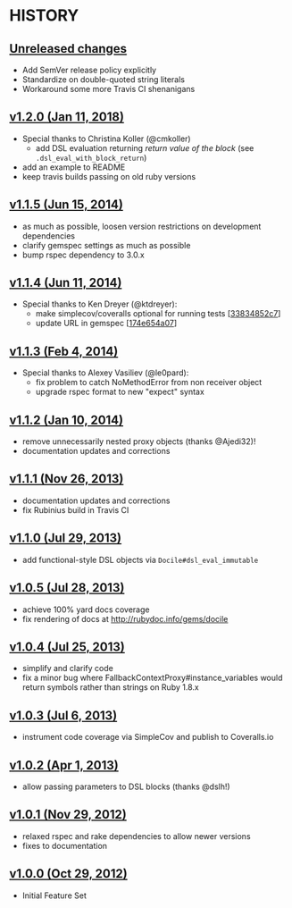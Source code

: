 # HISTORY

## [Unreleased changes](http://github.com/ms-ati/docile/compare/v1.2.0...master)

  - Add SemVer release policy explicitly
  - Standardize on double-quoted string literals
  - Workaround some more Travis CI shenanigans

## [v1.2.0 (Jan 11, 2018)](http://github.com/ms-ati/docile/compare/v1.1.5...v1.2.0)

  - Special thanks to Christina Koller (@cmkoller)
    - add DSL evaluation returning *return value of the block* (see `.dsl_eval_with_block_return`)
  - add an example to README
  - keep travis builds passing on old ruby versions

## [v1.1.5 (Jun 15, 2014)](http://github.com/ms-ati/docile/compare/v1.1.4...v1.1.5)

  - as much as possible, loosen version restrictions on development dependencies
  - clarify gemspec settings as much as possible
  - bump rspec dependency to 3.0.x

## [v1.1.4 (Jun 11, 2014)](http://github.com/ms-ati/docile/compare/v1.1.3...v1.1.4)

  - Special thanks to Ken Dreyer  (@ktdreyer):
    - make simplecov/coveralls optional for running tests \[[33834852c7](https://github.com/ms-ati/docile/commit/33834852c7849912b97e109e8c5c193579cc5e98)\]
    - update URL in gemspec \[[174e654a07](https://github.com/ms-ati/docile/commit/174e654a075c8350b3411b212cfb409bc605348a)\]

## [v1.1.3 (Feb 4, 2014)](http://github.com/ms-ati/docile/compare/v1.1.2...v1.1.3)

  - Special thanks to Alexey Vasiliev (@le0pard):
    - fix problem to catch NoMethodError from non receiver object
    - upgrade rspec format to new "expect" syntax

## [v1.1.2 (Jan 10, 2014)](http://github.com/ms-ati/docile/compare/v1.1.1...v1.1.2)

  - remove unnecessarily nested proxy objects (thanks @Ajedi32)!
  - documentation updates and corrections

## [v1.1.1 (Nov 26, 2013)](http://github.com/ms-ati/docile/compare/v1.1.0...v1.1.1)

  - documentation updates and corrections
  - fix Rubinius build in Travis CI

## [v1.1.0 (Jul 29, 2013)](http://github.com/ms-ati/docile/compare/v1.0.5...v1.1.0)

  - add functional-style DSL objects via `Docile#dsl_eval_immutable`

## [v1.0.5 (Jul 28, 2013)](http://github.com/ms-ati/docile/compare/v1.0.4...v1.0.5)

  - achieve 100% yard docs coverage
  - fix rendering of docs at http://rubydoc.info/gems/docile

## [v1.0.4 (Jul 25, 2013)](http://github.com/ms-ati/docile/compare/v1.0.3...v1.0.4)

  - simplify and clarify code
  - fix a minor bug where FallbackContextProxy#instance_variables would return
    symbols rather than strings on Ruby 1.8.x

## [v1.0.3 (Jul 6, 2013)](http://github.com/ms-ati/docile/compare/v1.0.2...v1.0.3)

  - instrument code coverage via SimpleCov and publish to Coveralls.io

## [v1.0.2 (Apr 1, 2013)](http://github.com/ms-ati/docile/compare/v1.0.1...v1.0.2)

  - allow passing parameters to DSL blocks (thanks @dslh!)

## [v1.0.1 (Nov 29, 2012)](http://github.com/ms-ati/docile/compare/v1.0.0...v1.0.1)

  - relaxed rspec and rake dependencies to allow newer versions
  - fixes to documentation

## [v1.0.0 (Oct 29, 2012)](http://github.com/ms-ati/docile/compare/1b225c8a27...v1.0.0)

  - Initial Feature Set
